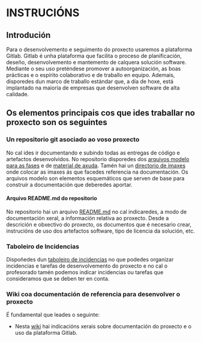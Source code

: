# INSTRUCIÓNS

## Introdución

Para o desenvolvemento e seguimento do proxecto usaremos a plataforma Gitlab. Gitlab é unha plataforma que facilita o proceso de planificación, deseño, desenvolvemento e mantemento de calquera solución software. Mediante o seu uso preténdese promover a autoorganización, as boas prácticas e o espírito colaborativo e de traballo en equipo. Ademais, disporedes dun marco de traballo estándar que, a día de hoxe, está implantado na maioría de empresas que desenvolven software de alta calidade.

## Os elementos principais cos que ides traballar no proxecto son os seguintes

### Un repositorio git asociado ao voso proxecto

No cal ides ir documentando e subindo todas as entregas de código e artefactos desenvolvidos. No repositorio disporedes dos [arquivos modelo para as fases](doc/templates) e de [material de axuda](doc/material_axuda). Tamén hai un [directorio de imaxes](doc/img) onde colocar as imaxes ás que facedes referencia na documentación.  Os arquivos modelo son elementos esquemáticos que serven de base para construír a documentación que deberedes aportar.

#### Arquivo README.md do repositorio

No repositorio hai un arquivo [README.md](README.md) no cal indicaredes, a modo de documentación xeral, a información relativa ao proxecto. Desde a descrición e obxectivo do proxecto, os documentos que é necesario crear, instrucións de uso dos artefactos software, tipo de licencia da solución, etc.

### Taboleiro de Incidencias

Dispoñedes dun [taboleiro de incidencias](../-/boards) no que podedes organizar incidencias e tarefas de desenvolvemento do proxecto e no cal o profesorado tamén podemos indicar incidencias ou tarefas que consideramos que se deben ter en conta.

### Wiki coa documentación de referencia para desenvolver o proxecto

É fundamental que leades o seguinte:

* Nesta [wiki](https://gitlab.iessanclemente.net/documentacion/doc/-/wikis/home) hai indicacións xerais sobre documentación do proxecto e o uso da plataforma Gitlab.
